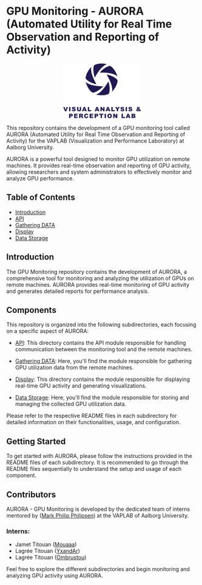 # GPU Monitoring - AURORA (Automated Utility for Real Time Observation and Reporting of Activity)

<p align="center">
    <img src="vapLogo.png" alt="vaplab Logo">
</p>

This repository contains the development of a GPU monitoring tool called AURORA (Automated Utility for Real Time Observation and Reporting of Activity) for the VAPLAB (Visualization and Performance Laboratory) at Aalborg University.

AURORA is a powerful tool designed to monitor GPU utilization on remote machines. It provides real-time observation and reporting of GPU activity, allowing researchers and system administrators to effectively monitor and analyze GPU performance.

## Table of Contents

- [Introduction](#introduction)
- [API](./API/README.md)
- [Gathering DATA](./Gathering_DATA/README.md)
- [Display](./Display/README.md)
- [Data Storage](./data_storage/README.md)

## Introduction

The GPU Monitoring repository contains the development of AURORA, a comprehensive tool for monitoring and analyzing the utilization of GPUs on remote machines. AURORA provides real-time monitoring of GPU activity and generates detailed reports for performance analysis.

## Components

This repository is organized into the following subdirectories, each focusing on a specific aspect of AURORA:

- [API](./API/README.md): This directory contains the API module responsible for handling communication between the monitoring tool and the remote machines.

- [Gathering DATA](./Gathering_DATA/README.md): Here, you'll find the module responsible for gathering GPU utilization data from the remote machines.

- [Display](./Display/README.md): This directory contains the module responsible for displaying real-time GPU activity and generating visualizations.

- [Data Storage](./data_storage/README.md): Here, you'll find the module responsible for storing and managing the collected GPU utilization data.

Please refer to the respective README files in each subdirectory for detailed information on their functionalities, usage, and configuration.

## Getting Started

To get started with AURORA, please follow the instructions provided in the README files of each subdirectory. It is recommended to go through the README files sequentially to understand the setup and usage of each component.

## Contributors

AURORA - GPU Monitoring is developed by the dedicated team of interns mentored by ([Mark Philip Philipsen](https://github.com/markpp)) at the VAPLAB of Aalborg University.

### Interns:

- Jamet Titouan ([Mouaaa](https://github.com/Mouaaa))
- Lagrée Titouan ([YxandAr](https://github.com/YxandAr))
- Lagrée Titouan ([Ombrustou](https://github.com/Ombrustou))


Feel free to explore the different subdirectories and begin monitoring and analyzing GPU activity using AURORA.
